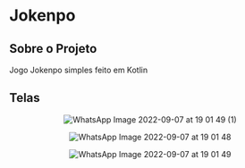 # Jokenpo

<h2> Sobre o Projeto </h2>

<p> Jogo Jokenpo simples feito em Kotlin </p> 

<h2> Telas </h2>

<div align="center">

![WhatsApp Image 2022-09-07 at 19 01 49 (1)](https://user-images.githubusercontent.com/68405849/188992511-1c09f5bf-2411-4df9-af18-e8d64d4a9344.jpg)

![WhatsApp Image 2022-09-07 at 19 01 48](https://user-images.githubusercontent.com/68405849/188992510-0c1fe7b6-0bc7-49c8-adf3-8e138aa4dde5.jpg)

![WhatsApp Image 2022-09-07 at 19 01 49](https://user-images.githubusercontent.com/68405849/188992513-989b87c8-10e1-45c3-a2ee-bd5274d71a68.jpg)

</div>
